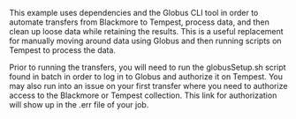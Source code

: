 This example uses dependencies and the Globus CLI tool in order to automate transfers from Blackmore to Tempest, process data, and then clean up loose data while retaining the results. This is a useful replacement for manually moving around data using Globus and then running scripts on Tempest to process the data.

Prior to running the transfers, you will need to run the globusSetup.sh script found in batch in order to log in to Globus and authorize it on Tempest. You may also run into an issue on your first transfer where you need to authorize access to the Blackmore or Tempest collection. This link for authorization will show up in the .err file of your job.



